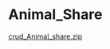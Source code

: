 # Animal_Share
[crud_Animal_share.zip](https://github.com/Gopala05/Animal_Share/files/10253043/crud_Animal_share.zip)
